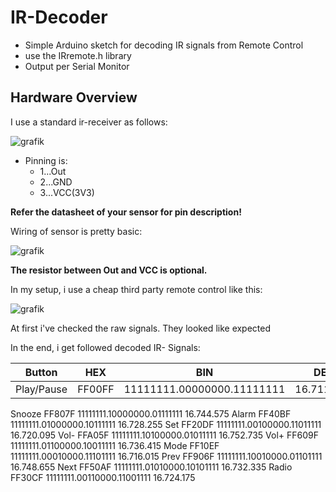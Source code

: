 # IR-Decoder
*  Simple Arduino sketch for decoding IR signals from Remote Control
*  use the IRremote.h library
*  Output per Serial Monitor

## Hardware Overview

I use a standard ir-receiver as follows:

![grafik](https://user-images.githubusercontent.com/73773036/97799408-6dbb5900-1c2e-11eb-8a76-7e3e1dbaa29b.png)

*  Pinning is:
   *  1...Out
   *  2...GND
   *  3...VCC(3V3)
   
**Refer the datasheet of your sensor for pin description!**

Wiring of sensor is pretty basic:

![grafik](https://user-images.githubusercontent.com/73773036/97799621-837d4e00-1c2f-11eb-9b96-da6cf88432da.png)


**The resistor between Out and VCC is optional.**

In my setup, i use a cheap third party remote control like this:

![grafik](https://user-images.githubusercontent.com/73773036/97800297-6d25c100-1c34-11eb-8d23-435467d86fd5.png)

At first i've checked the raw signals. They looked like expected

In the end, i get followed decoded IR- Signals:

| Button | HEX |	BIN |	DEZ |
|---|---|---|---|
|Play/Pause|	FF00FF |	11111111.00000000.11111111 |	16.711.935 |
Snooze	FF807F	11111111.10000000.01111111	16.744.575
Alarm	FF40BF	11111111.01000000.10111111	16.728.255
Set	FF20DF	11111111.00100000.11011111	16.720.095
Vol-	FFA05F	11111111.10100000.01011111	16.752.735
Vol+	FF609F	11111111.01100000.10011111	16.736.415
Mode	FF10EF	11111111.00010000.11101111	16.716.015
Prev	FF906F	11111111.10010000.01101111	16.748.655
Next	FF50AF	11111111.01010000.10101111	16.732.335
Radio	FF30CF	11111111.00110000.11001111	16.724.175

